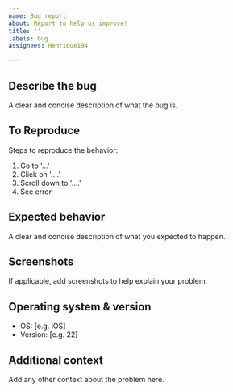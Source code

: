 ```yaml
---
name: Bug report
about: Report to help us improve!
title: ''
labels: bug
assignees: Henrique194

---
```


## Describe the bug
A clear and concise description of what the bug is.

## To Reproduce
Steps to reproduce the behavior:
1. Go to '...'
2. Click on '....'
3. Scroll down to '....'
4. See error

## Expected behavior
A clear and concise description of what you expected to happen.

## Screenshots
If applicable, add screenshots to help explain your problem.

## Operating system & version
 - OS: [e.g. iOS]
 - Version: [e.g. 22]

## Additional context
Add any other context about the problem here.
